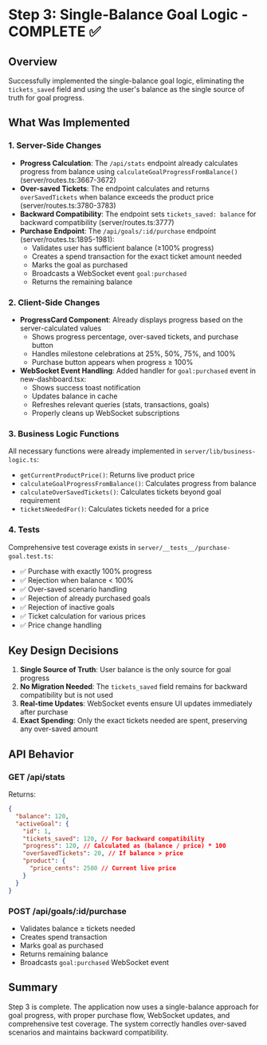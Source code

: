 # Step 3: Single-Balance Goal Logic - COMPLETE ✅

## Overview
Successfully implemented the single-balance goal logic, eliminating the `tickets_saved` field and using the user's balance as the single source of truth for goal progress.

## What Was Implemented

### 1. Server-Side Changes
- **Progress Calculation**: The `/api/stats` endpoint already calculates progress from balance using `calculateGoalProgressFromBalance()` (server/routes.ts:3667-3672)
- **Over-saved Tickets**: The endpoint calculates and returns `overSavedTickets` when balance exceeds the product price (server/routes.ts:3780-3783)
- **Backward Compatibility**: The endpoint sets `tickets_saved: balance` for backward compatibility (server/routes.ts:3777)
- **Purchase Endpoint**: The `/api/goals/:id/purchase` endpoint (server/routes.ts:1895-1981):
  - Validates user has sufficient balance (≥100% progress)
  - Creates a spend transaction for the exact ticket amount needed
  - Marks the goal as purchased
  - Broadcasts a WebSocket event `goal:purchased`
  - Returns the remaining balance

### 2. Client-Side Changes
- **ProgressCard Component**: Already displays progress based on the server-calculated values
  - Shows progress percentage, over-saved tickets, and purchase button
  - Handles milestone celebrations at 25%, 50%, 75%, and 100%
  - Purchase button appears when progress ≥ 100%
- **WebSocket Event Handling**: Added handler for `goal:purchased` event in new-dashboard.tsx:
  - Shows success toast notification
  - Updates balance in cache
  - Refreshes relevant queries (stats, transactions, goals)
  - Properly cleans up WebSocket subscriptions

### 3. Business Logic Functions
All necessary functions were already implemented in `server/lib/business-logic.ts`:
- `getCurrentProductPrice()`: Returns live product price
- `calculateGoalProgressFromBalance()`: Calculates progress from balance
- `calculateOverSavedTickets()`: Calculates tickets beyond goal requirement
- `ticketsNeededFor()`: Calculates tickets needed for a price

### 4. Tests
Comprehensive test coverage exists in `server/__tests__/purchase-goal.test.ts`:
- ✅ Purchase with exactly 100% progress
- ✅ Rejection when balance < 100%
- ✅ Over-saved scenario handling
- ✅ Rejection of already purchased goals
- ✅ Rejection of inactive goals
- ✅ Ticket calculation for various prices
- ✅ Price change handling

## Key Design Decisions

1. **Single Source of Truth**: User balance is the only source for goal progress
2. **No Migration Needed**: The `tickets_saved` field remains for backward compatibility but is not used
3. **Real-time Updates**: WebSocket events ensure UI updates immediately after purchase
4. **Exact Spending**: Only the exact tickets needed are spent, preserving any over-saved amount

## API Behavior

### GET /api/stats
Returns:
```json
{
  "balance": 120,
  "activeGoal": {
    "id": 1,
    "tickets_saved": 120, // For backward compatibility
    "progress": 120, // Calculated as (balance / price) * 100
    "overSavedTickets": 20, // If balance > price
    "product": {
      "price_cents": 2500 // Current live price
    }
  }
}
```

### POST /api/goals/:id/purchase
- Validates balance ≥ tickets needed
- Creates spend transaction
- Marks goal as purchased
- Returns remaining balance
- Broadcasts `goal:purchased` WebSocket event

## Summary
Step 3 is complete. The application now uses a single-balance approach for goal progress, with proper purchase flow, WebSocket updates, and comprehensive test coverage. The system correctly handles over-saved scenarios and maintains backward compatibility.